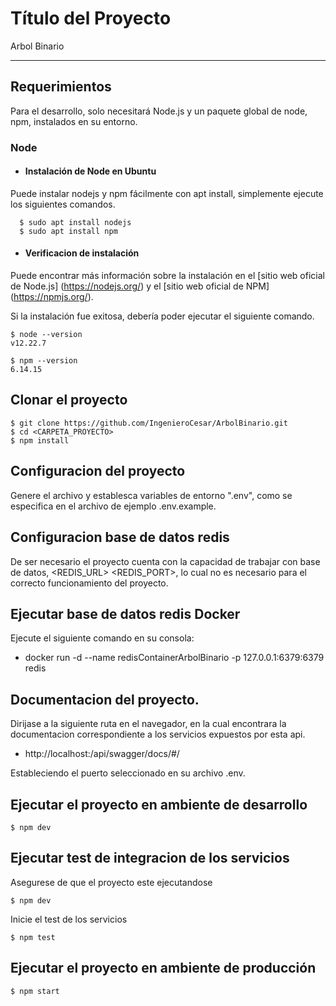 # Título del Proyecto

Arbol Binario

---
## Requerimientos

Para el desarrollo, solo necesitará Node.js y un paquete global de node, npm, instalados en su entorno.

### Node
- #### Instalación de Node en Ubuntu

Puede instalar nodejs y npm fácilmente con apt install, simplemente ejecute los siguientes comandos. 

      $ sudo apt install nodejs
      $ sudo apt install npm

- #### Verificacion de instalación

Puede encontrar más información sobre la instalación en el [sitio web oficial de Node.js] (https://nodejs.org/) y el [sitio web oficial de NPM] (https://npmjs.org/). 

Si la instalación fue exitosa, debería poder ejecutar el siguiente comando.

    $ node --version
    v12.22.7

    $ npm --version
    6.14.15


## Clonar el proyecto

    $ git clone https://github.com/IngenieroCesar/ArbolBinario.git
    $ cd <CARPETA_PROYECTO>
    $ npm install

## Configuracion del proyecto

Genere el archivo y establesca variables de entorno ".env", como se especifica en el archivo de ejemplo .env.example.

## Configuracion base de datos redis

De ser necesario el proyecto cuenta con la capacidad de trabajar con base de datos, <REDIS_URL> <REDIS_PORT>, lo cual no es necesario para el correcto funcionamiento del proyecto.

## Ejecutar base de datos redis Docker

Ejecute el siguiente comando en su consola:

- docker run -d --name redisContainerArbolBinario -p 127.0.0.1:6379:6379 redis

## Documentacion del proyecto.

Dirijase a la siguiente ruta en el navegador, en la cual encontrara la documentacion correspondiente a los servicios expuestos por esta api.

- http://localhost:<PUERTO>/api/swagger/docs/#/

Estableciendo el puerto seleccionado en su archivo .env.

## Ejecutar el proyecto en ambiente de desarrollo

    $ npm dev

## Ejecutar test de integracion de los servicios

Asegurese de que el proyecto este ejecutandose

    $ npm dev

Inicie el test de los servicios

    $ npm test

## Ejecutar el proyecto en ambiente de producción

    $ npm start
